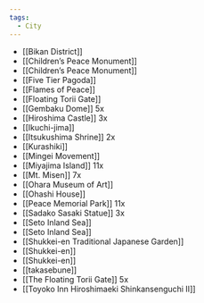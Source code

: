 ```yaml
---
tags:
  - City
---
```


- [[Bikan District]]
- [[Children’s Peace Monument]]
- [[Children’s Peace Monument]]
- [[Five Tier Pagoda]]
- [[Flames of Peace]]
- [[Floating Torii Gate]]
- [[Gembaku Dome]] 5x
- [[Hiroshima Castle]] 3x
- [[Ikuchi-jima]]
- [[Itsukushima Shrine]] 2x
- [[Kurashiki]]
- [[Mingei Movement]]
- [[Miyajima Island]] 11x
- [[Mt. Misen]] 7x
- [[Ohara Museum of Art]]
- [[Ohashi House]]
- [[Peace Memorial Park]] 11x
- [[Sadako Sasaki Statue]] 3x
- [[Seto Inland Sea]]
- [[Seto Inland Sea]]
- [[Shukkei-en Traditional Japanese Garden]]
- [[Shukkei-en]]
- [[Shukkei-en]]
- [[takasebune]]
- [[The Floating Torii Gate]] 5x
- [[Toyoko Inn Hiroshimaeki Shinkansenguchi Ⅱ]]
